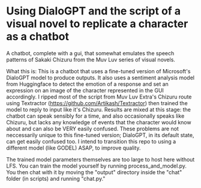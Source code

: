 # Using DialoGPT and the script of a visual novel to replicate a character as a chatbot

A chatbot, complete with a gui, that somewhat emulates the speech patterns of Sakaki Chizuru from the Muv Luv series of visual novels. 

What this is:
This is a chatbot that uses a fine-tuned version of Microsoft's DialoGPT model to produce outputs. It also uses a sentiment analysis model from Huggingface to detect the emotion of a response and set an expression on an image of the character represented in the GUI accordingly. I ripped most of the script from Muv Luv Extra's Chizuru route using Textractor (https://github.com/Artikash/Textractor) then trained the model to reply to input like it's Chizuru. Results are mixed at this stage: the chatbot can speak sensibly for a time, and also occasionally speaks like Chizuru, but lacks any knowledge of events that the character would know about and can also be VERY easily confused. These problems are not neccessarily unique to this fine-tuned version; DialoGPT, in its default state, can get easily confused too. I intend to transition this repo to using a different model (like GODEL) ASAP, to improve quality.

The trained model parameters themselves are too large to host here without LFS. You can train the model yourself by running process_and_model.py. You then chat with it by moving the "output" directory inside the "chat" folder (in scripts) and running "chat.py."

